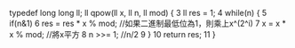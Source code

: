 typedef long long ll;
ll qpow(ll x, ll n, ll mod) {
 3     ll res = 1;
 4     while(n) {
 5         if(n&1)
 6             res = res * x % mod;    //如果二進制最低位為1，則乘上x^(2^i) 
 7         x = x * x % mod;            //將x平方 
 8         n >>= 1;                    //n/2
 9     }
10     return res;
11 }
